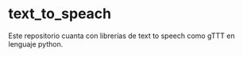 # text_to_speach
Este repositorio cuanta con librerías de text to speech como gTTT en lenguaje python.

